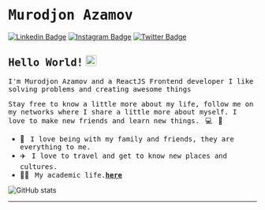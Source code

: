 # <samp>Murodjon Azamov</samp> 
[![Linkedin Badge](https://img.shields.io/badge/LinkedIn-%230077B5.svg?&style=flat-square&logo=linkedin&logoColor=white&color=071A2C&link=https://www.linkedin.com/in/mupezzuol/)](https://www.linkedin.com/in/murodjon-azamov-571336202/)
[![Instagram Badge](https://img.shields.io/badge/Instagram-%23E4405F.svg?&style=flat-square&logo=instagram&logoColor=white&color=071A2C&link=https://www.instagram.com/mupezzuol)](https://www.instagram.com/azamov_dev)
[![Twitter Badge](https://img.shields.io/badge/Twitter-%231877F2.svg?&style=flat-square&logo=twitter&logoColor=white&color=071A2C&link=https://twitter.com/mupezzuol)](https://twitter.com/islamicProgram3)

## <samp>Hello World!</samp> <img src="https://github.com/mupezzuol/mupezzuol/blob/master/assets/earth.gif" width="22px">

<samp>I'm Murodjon Azamov and a ReactJS Frontend developer 
I like solving problems and creating awesome things
</samp>

<samp>Stay free to know a little more about my life, follow me on my networks where I share a little more about myself. I love to make new friends and learn new things.</samp> &nbsp; 💻 &nbsp; 🚀

- 🏡 &nbsp; <samp>I love being with my family and friends, they are everything to me.</samp>
- ✈️ &nbsp; <samp>I love to travel and get to know new places and cultures.</samp>
- 👨‍🎓 &nbsp; <samp>My academic life.[**here**](https://www.linkedin.com/in/murodjon-azamov-571336202/)</samp>


![GitHub stats](https://github-readme-stats.vercel.app/api?username=IslamicProgrammer&show_icons=true)  


---
